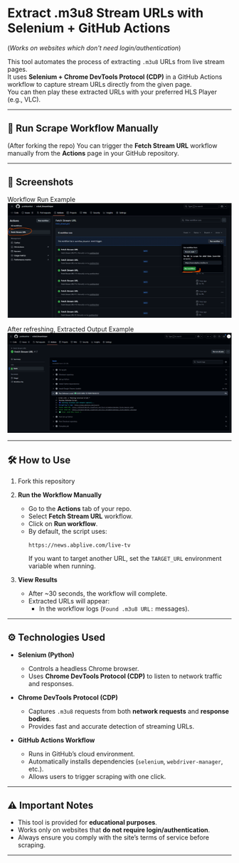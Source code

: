 # Extract .m3u8 Stream URLs with Selenium + GitHub Actions  
(*Works on websites which don't need login/authentication*)  

This tool automates the process of extracting `.m3u8` URLs from live stream pages.  
It uses **Selenium + Chrome DevTools Protocol (CDP)** in a GitHub Actions workflow to capture stream URLs directly from the given page.  
You can then play these extracted URLs with your preferred HLS Player (e.g., VLC).  

---

## 🚀 Run Scrape Workflow Manually  

(After forking the repo) You can trigger the **Fetch Stream URL** workflow manually from the **Actions** page in your GitHub repository.

---

## 📸 Screenshots  
Workflow Run Example
![Workflow Run Example](navigate.png)  

After refreshing, Extracted Output Example
![Extracted Output Example](output.png)  

---

## 🛠️ How to Use  
1. Fork this repository
   
2. **Run the Workflow Manually**  
   - Go to the **Actions** tab of your repo.  
   - Select **Fetch Stream URL** workflow.  
   - Click on **Run workflow**.  
   - By default, the script uses:  
     ```
     https://news.abplive.com/live-tv
     ```  
     If you want to target another URL, set the `TARGET_URL` environment variable when running.  

3. **View Results**  
   - After ~30 seconds, the workflow will complete.  
   - Extracted URLs will appear:  
     - In the workflow logs (`Found .m3u8 URL:` messages).  


---

## ⚙️ Technologies Used  

- **Selenium (Python)**  
  - Controls a headless Chrome browser.  
  - Uses **Chrome DevTools Protocol (CDP)** to listen to network traffic and responses.  

- **Chrome DevTools Protocol (CDP)**  
  - Captures `.m3u8` requests from both **network requests** and **response bodies**.  
  - Provides fast and accurate detection of streaming URLs.  

- **GitHub Actions Workflow**  
  - Runs in GitHub’s cloud environment.  
  - Automatically installs dependencies (`selenium`, `webdriver-manager`, etc.).  
  - Allows users to trigger scraping with one click.  

---

## ⚠️ Important Notes  

- This tool is provided for **educational purposes**.  
- Works only on websites that **do not require login/authentication**.  
- Always ensure you comply with the site’s terms of service before scraping.  

---
